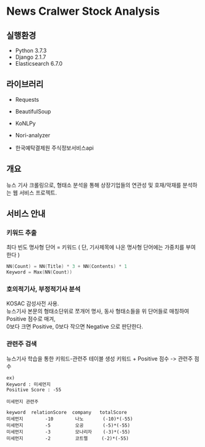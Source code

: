 # News Cralwer Stock Analysis

## 실행환경
- Python 3.7.3
- Django 2.1.7
- Elasticsearch 6.7.0

## 라이브러리
- Requests
- BeautifulSoup
- KoNLPy
- Nori-analyzer

- 한국예탁결제원 주식정보서비스api

## 개요
뉴스 기사 크롤링으로, 형태소 분석을 통해 상장기업들의 연관성 및 호재/악재를 분석하는 웹 서비스 프로젝트.

## 서비스 안내
###  키워드 추출
최다 빈도 명사형 단어 = 키워드 ( 단, 기사제목에 나온 명사형 단어에는 가중치를 부여한다 )
```c
NN(Count) = NN(Title) * 3 + NN(Contents) * 1
Keyword = Max(NN(Count))
```
### 호의적기사, 부정적기사 분석
KOSAC 감성사전 사용.  
뉴스기사 본문의 형태소단위로 쪼개어 명사, 동사 형태소들을 위 단어들로 매칭하여 Positive 점수로 매겨,    
0보다 크면 Positive, 0보다 작으면 Negative 으로 판단한다.

### 관련주 검색
뉴스기사 학습을 통한 키워드-관련주 테이블 생성 
키워드 + Positive 점수 -> 관련주 점수

```
ex) 
Keyword : 미세먼지
Positive Score : -55

미세먼지 관련주

keyword  relationScore  company   totalScore
미세먼지        -10        나노       (-10)*(-55)
미세먼지        -5         오공       (-5)*(-55)
미세먼지        -3         모나리자    (-3)*(-55)
미세먼지        -2         코트렐     (-2)*(-55)

```

